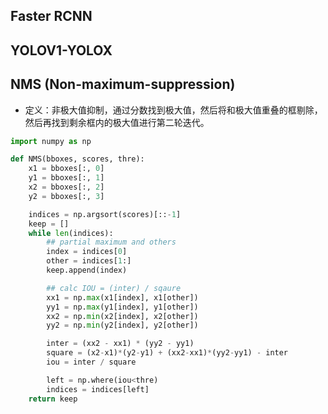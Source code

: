 
## Faster RCNN

## YOLOV1-YOLOX

## NMS (Non-maximum-suppression)
- 定义：非极大值抑制，通过分数找到极大值，然后将和极大值重叠的框剔除，然后再找到剩余框内的极大值进行第二轮迭代。
```python
import numpy as np

def NMS(bboxes, scores, thre):
    x1 = bboxes[:, 0]
    y1 = bboxes[:, 1]
    x2 = bboxes[:, 2]
    y2 = bboxes[:, 3]

    indices = np.argsort(scores)[::-1]
    keep = []
    while len(indices):
        ## partial maximum and others
        index = indices[0]
        other = indices[1:]
        keep.append(index)

        ## calc IOU = (inter) / sqaure
        xx1 = np.max(x1[index], x1[other])
        yy1 = np.max(y1[index], y1[other])
        xx2 = np.min(x2[index], x2[other])
        yy2 = np.min(y2[index], y2[other])

        inter = (xx2 - xx1) * (yy2 - yy1)
        square = (x2-x1)*(y2-y1) + (xx2-xx1)*(yy2-yy1) - inter
        iou = inter / square

        left = np.where(iou<thre)
        indices = indices[left]
    return keep
```